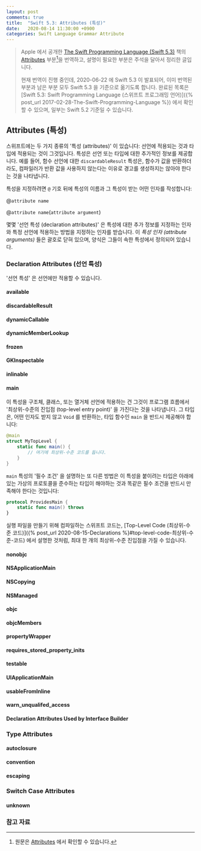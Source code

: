 ```yaml
---
layout: post
comments: true
title:  "Swift 5.3: Attributes (특성)"
date:   2020-08-14 11:30:00 +0900
categories: Swift Language Grammar Attribute
---
```


> Apple 에서 공개한 [The Swift Programming Language (Swift 5.3)](https://docs.swift.org/swift-book/) 책의 [Attributes](https://docs.swift.org/swift-book/ReferenceManual/Attributes.html) 부분[^Attributes]을 번역하고, 설명이 필요한 부분은 주석을 달아서 정리한 글입니다.
>
> 현재 번역이 진행 중인데, 2020-06-22 에 Swift 5.3 이 발표되어, 이미 번역된 부분과 남은 부분 모두 Swift 5.3 을 기준으로 옮기도록 합니다. 완료된 목록은 [Swift 5.3: Swift Programming Language (스위프트 프로그래밍 언어)]({% post_url 2017-02-28-The-Swift-Programming-Language %}) 에서 확인할 수 있으며, 일부는 Swift 5.2 기준일 수 있습니다.

## Attributes (특성)

스위프트에는 두 가지 종류의 '특성 (attributes)' 이 있습니다: 선언에 적용되는 것과 타입에 적용되는 것이 그것입니다. 특성은 선언 또는 타입에 대한 추가적인 정보를 제공합니다. 예를 들어, 함수 선언에 대한 `discardableResult` 특성은, 함수가 값을 반환하더라도, 컴파일러가 반환 값을 사용하지 않는다는 이유로 경고를 생성하지는 않아야 한다는 것을 나타냅니다.

특성을 지정하려면 `@` 기호 뒤에 특성의 이름과 그 특성이 받는 어떤 인자를 작성합니다:

  @`attribute name`

  @`attribute name`(`attribute argument`)

몇몇 '선언 특성 (declaration attributes)' 은 특성에 대한 추가 정보를 지정하는 인자와 특정 선언에 적용하는 방법을 지정하는 인자를 받습니다. 이 _특성 인자 (attribute arguments)_ 들은 괄호로 닫혀 있으며, 양식은 그들이 속한 특성에서 정의되어 있습니다.

### Declaration Attributes (선언 특성)

'선언 특성' 은 선언에만 적용할 수 있습니다.

#### available

#### discardableResult

#### dynamicCallable

#### dynamicMemberLookup

#### frozen

#### GKInspectable

#### inlinable

#### main

이 특성을 구조체, 클래스, 또는 열거체 선언에 적용하는 건 그것이 프로그램 흐름에서 '최상위-수준의 진입점 (top-level entry point)' 을 가진다는 것을 나타냅니다. 그 타입은, 어떤 인자도 받지 않고 `Void` 를 반환하는, 타입 함수인 `main` 을 반드시 제공해야 합니다:

```swift
@main
struct MyTopLevel {
    static func main() {
        // 여기에 최상위-수준 코드를 둡니다.
    }
}
```

`main` 특성의 '필수 조건' 을 설명하는 또 다른 방법은 이 특성을 붙이려는 타입은 아래에 있는 가상의 프로토콜을 준수하는 타입이 해야하는 것과 똑같은 필수 조건을 반드시 만족해야 한다는 것입니다:

```swift
protocol ProvidesMain {
    static func main() throws
}
```

실행 파일을 만들기 위해 컴파일하는 스위프트 코드는, [Top-Level Code (최상위-수준 코드)]({% post_url 2020-08-15-Declarations %}#top-level-code-최상위-수준-코드) 에서 설명한 것처럼, 최대 한 개의 최상위-수준 진입점을 가질 수 있습니다.

#### nonobjc

#### NSApplicationMain

#### NSCopying

#### NSManaged

#### objc

#### objcMembers

#### propertyWrapper

#### requires_stored_property_inits

#### testable

#### UIApplicationMain

#### usableFromInline

#### warn_unqualifed_access

#### Declaration Attributes Used by Interface Builder

### Type Attributes

#### autoclosure

#### convention

#### escaping

### Switch Case Attributes

#### unknown

### 참고 자료

[^Attributes]: 원문은 [Attributes](https://docs.swift.org/swift-book/ReferenceManual/Attributes.html) 에서 확인할 수 있습니다.
